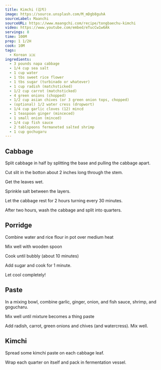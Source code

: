 ```yaml
---
title: Kimchi (김치)
image: https://source.unsplash.com/M_mDgb8guhA
sourceLabel: Maanchi
sourceURL: https://www.maangchi.com/recipe/tongbaechu-kimchi
video: https://www.youtube.com/embed/eTucCw1w6Ak
servings: 8
time: 100M
prep: 1 1/2H
cook: 10M
tags:
  - Korean 🇰🇷
ingredients:
  - 3 pounds napa cabbage
  - 1/4 cup sea salt
  - 1 cup water
  - 1 tbs sweet rice flower
  - 1 tbs sugar (turbinado or whatever)
  - 1 cup radish (matchsticked)
  - 1/2 cup carrot (matchsticked)
  - 4 green onions (chopped)
  - 1/2 cup asian chives (or 3 green onion tops, chopped)
  - (optional) 1/2 water cress (dropwort) 
  - 1/4 cup garlic cloves (12) mincd
  - 1 teaspoon ginger (minceced)
  - 1 small onion (minced)
  - 1/4 cup fish sauce
  - 2 tablspoons fermaneted salted shrimp
  - 1 cup gochugaru
---
```

## Cabbage

Split cabbage in half by splitting the base and pulling the cabbage apart.

Cut slit in the botton about 2 inches long through the stem. 

Get the leaves wet.

Sprinkle salt between the layers.

Let the cabbage rest for 2 hours turning every 30 minutes.

After two hours, wash the cabbage and split into quarters. 

## Porridge

Combine water and rice flour in pot over medium heat

Mix well with wooden spoon

Cook until bubbly (about 10 minutes)

Add sugar and cook for 1 minute. 

Let cool completely!

## Paste
In a mixing bowl, combine garlic, ginger, onion, and fish sauce, shrimp, and gogucharu. 

Mix well until mixture becomes a thing paste

Add radish, carrot, green onions and chives (and watercress). Mix well.

## Kimchi

Spread some kimchi paste on each cabbage leaf.

Wrap each quarter on itself and pack in fermentation vessel.
